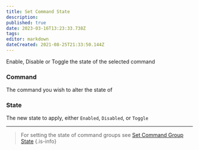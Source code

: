 ```yaml
---
title: Set Command State
description: 
published: true
date: 2023-03-16T13:23:33.738Z
tags: 
editor: markdown
dateCreated: 2021-08-25T21:33:50.144Z
---
```


Enable, Disable or Toggle the state of the selected command

### Command
The command you wish to alter the state of

### State
The new state to apply, either `Enabled`, `Disabled`, or `Toggle`

---

> For setting the state of command groups see [Set Command Group State](/Sub-Actions/Commands/Set-Command-Group-State)
{.is-info}